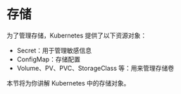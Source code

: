 # 存储

为了管理存储，Kubernetes 提供了以下资源对象：

- Secret：用于管理敏感信息
- ConfigMap：存储配置
- Volume、PV、PVC、StorageClass 等：用来管理存储卷

本节将为你讲解 Kubernetes 中的存储对象。
